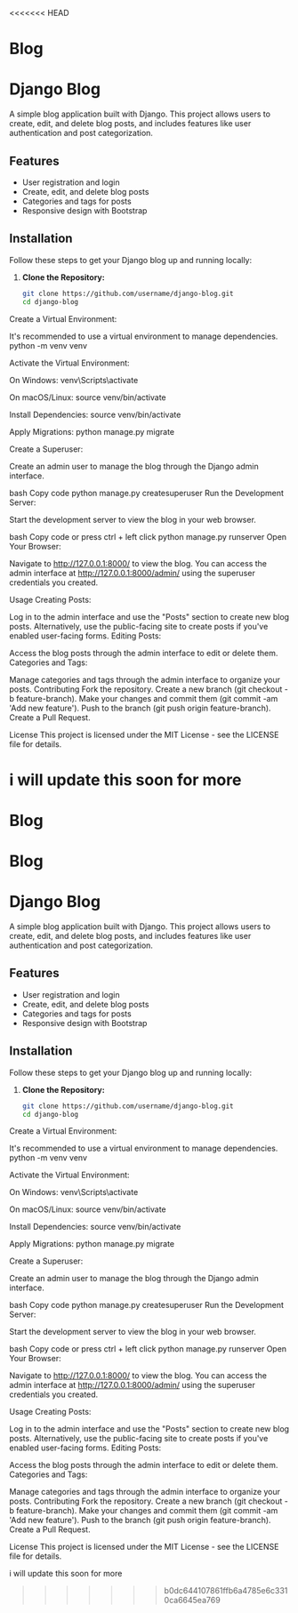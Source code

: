 <<<<<<< HEAD
# Blog

# Django Blog

A simple blog application built with Django. This project allows users to create, edit, and delete blog posts, and includes features like user authentication and post categorization.

## Features

- User registration and login
- Create, edit, and delete blog posts
- Categories and tags for posts
- Responsive design with Bootstrap

## Installation

Follow these steps to get your Django blog up and running locally:

1. **Clone the Repository:**

   ```bash
   git clone https://github.com/username/django-blog.git
   cd django-blog

Create a Virtual Environment:

It's recommended to use a virtual environment to manage dependencies.
python -m venv venv

Activate the Virtual Environment:

On Windows:
venv\Scripts\activate

On macOS/Linux:
source venv/bin/activate

Install Dependencies:
source venv/bin/activate

Apply Migrations:
python manage.py migrate

Create a Superuser:

Create an admin user to manage the blog through the Django admin interface.

bash
Copy code
python manage.py createsuperuser
Run the Development Server:

Start the development server to view the blog in your web browser.

bash
Copy code or press ctrl + left click
python manage.py runserver
Open Your Browser:

Navigate to http://127.0.0.1:8000/ to view the blog. You can access the admin interface at http://127.0.0.1:8000/admin/ using the superuser credentials you created.


Usage
Creating Posts:

Log in to the admin interface and use the "Posts" section to create new blog posts.
Alternatively, use the public-facing site to create posts if you've enabled user-facing forms.
Editing Posts:

Access the blog posts through the admin interface to edit or delete them.
Categories and Tags:

Manage categories and tags through the admin interface to organize your posts.
Contributing
Fork the repository.
Create a new branch (git checkout -b feature-branch).
Make your changes and commit them (git commit -am 'Add new feature').
Push to the branch (git push origin feature-branch).
Create a Pull Request.

License
This project is licensed under the MIT License - see the LICENSE file for details.



i will update this soon for more 
=======
# Blog
# Blog

# Django Blog

A simple blog application built with Django. This project allows users to create, edit, and delete blog posts, and includes features like user authentication and post categorization.

## Features

- User registration and login
- Create, edit, and delete blog posts
- Categories and tags for posts
- Responsive design with Bootstrap

## Installation

Follow these steps to get your Django blog up and running locally:

1. **Clone the Repository:**

   ```bash
   git clone https://github.com/username/django-blog.git
   cd django-blog

Create a Virtual Environment:

It's recommended to use a virtual environment to manage dependencies.
python -m venv venv

Activate the Virtual Environment:

On Windows:
venv\Scripts\activate

On macOS/Linux:
source venv/bin/activate

Install Dependencies:
source venv/bin/activate

Apply Migrations:
python manage.py migrate

Create a Superuser:

Create an admin user to manage the blog through the Django admin interface.

bash
Copy code
python manage.py createsuperuser
Run the Development Server:

Start the development server to view the blog in your web browser.

bash
Copy code or press ctrl + left click
python manage.py runserver
Open Your Browser:

Navigate to http://127.0.0.1:8000/ to view the blog. You can access the admin interface at http://127.0.0.1:8000/admin/ using the superuser credentials you created.


Usage
Creating Posts:

Log in to the admin interface and use the "Posts" section to create new blog posts.
Alternatively, use the public-facing site to create posts if you've enabled user-facing forms.
Editing Posts:

Access the blog posts through the admin interface to edit or delete them.
Categories and Tags:

Manage categories and tags through the admin interface to organize your posts.
Contributing
Fork the repository.
Create a new branch (git checkout -b feature-branch).
Make your changes and commit them (git commit -am 'Add new feature').
Push to the branch (git push origin feature-branch).
Create a Pull Request.

License
This project is licensed under the MIT License - see the LICENSE file for details.



i will update this soon for more 
>>>>>>> b0dc644107861ffb6a4785e6c3310ca6645ea769

